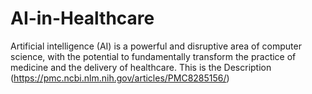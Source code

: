 # AI-in-Healthcare

Artificial intelligence (AI) is a powerful and disruptive area of computer science, with the potential to fundamentally transform the practice of medicine and the delivery of healthcare. 
This is the Description (https://pmc.ncbi.nlm.nih.gov/articles/PMC8285156/)

